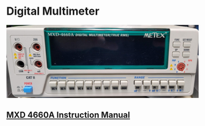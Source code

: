 # Digital Multimeter

![MXD-4660A Digital Multimeter](../.gitbook/assets/mxd4660a-digital-multimeter.jpg)

## [MXD 4660A Instruction Manual](https://drive.google.com/file/d/1zXCm\_TYUETEjj8JBPVfvtOxXLYF3bQoi/view?usp=sharing)

